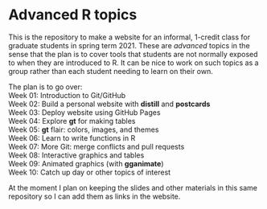 # Advanced R topics

This is the repository to make a website for an informal, 1-credit class for graduate students in spring term 2021.  These are *advanced* topics in the sense that the plan is to cover tools that students are not normally exposed to when they are introduced to R. It can be nice to work on such topics as a group rather than each student needing to learn on their own.

The plan is to go over:  
Week 01: Introduction to Git/GitHub  
Week 02: Build a personal website with **distill** and **postcards**  
Week 03: Deploy website using GitHub Pages  
Week 04: Explore **gt** for making tables  
Week 05: **gt** flair: colors, images, and themes    
Week 06: Learn to write functions in R  
Week 07: More Git: merge conflicts and pull requests  
Week 08: Interactive graphics and tables     
Week 09: Animated graphics (with **gganimate**)  
Week 10: Catch up day or other topics of interest  

At the moment I plan on keeping the slides and other materials in this same repository so I can add them as links in the website.
